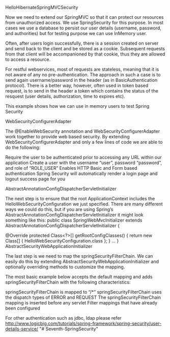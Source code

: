 HelloHibernateSpringMVCSecurity

Now we need to extend our SpringMVC so that it can protect our resources from unauthorized access. We use SpringSecurity for this purpose. In most cases we use a database to persist our user details (username, password, and authorities) but for testing purpose we can use InMemory user.

Often, after users login successfully, there is a session created on server and send back to the client and be stored as a cookie. Subsequent requests from that client will be accompanioned by that cookie, thus they are allowed to access a resource.

For restful webservices, most of requests are stateless, meaning that it is not aware of any no pre-authentication. The approach in such a case is to send again username/password in the header (as in BasicAuthentication protocol). There is a better way, however, often used in token based request, is to send in the header a token which contains the status of the resquest (user details, authorization, time to expires etc).

This example shows how we can use in memory users to test Spring Security

WebSecurityConfigurerAdapter

The @EnableWebSecurity annotation and WebSecurityConfigurerAdapter work together to provide web based security. By extending WebSecurityConfigurerAdapter and only a few lines of code we are able to do the following:

Require the user to be authenticated prior to accessing any URL within our application Create a user with the username “user”, password “password”, and role of “ROLE_USER” Enables HTTP Basic and Form based authentication Spring Security will automatically render a login page and logout success page for you

AbstractAnnotationConfigDispatcherServletInitializer

The next step is to ensure that the root ApplicationContext includes the HelloWebSecurityConfiguration we just specified. There are many different ways we could do this, but if you are using Spring’s AbstractAnnotationConfigDispatcherServletInitializer it might look something like this: public class SpringWebMvcInitializer extends AbstractAnnotationConfigDispatcherServletInitializer {

  @Override
  protected Class<?>[] getRootConfigClasses() {
    return new Class[] { HelloWebSecurityConfiguration.class };
  }
  ...
}
AbstractSecurityWebApplicationInitializer

The last step is we need to map the springSecurityFilterChain. We can easily do this by extending AbstractSecurityWebApplicationInitializer and optionally overriding methods to customize the mapping.

The most basic example below accepts the default mapping and adds springSecurityFilterChain with the following characteristics:

springSecurityFilterChain is mapped to “/*” springSecurityFilterChain uses the dispatch types of ERROR and REQUEST The springSecurityFilterChain mapping is inserted before any servlet Filter mappings that have already been configured

For other authentication such as jdbc, ldap  please refer  http://www.logicbig.com/tutorials/spring-framework/spring-security/user-details-service/
"# Seventh-SpringSecurity" 
